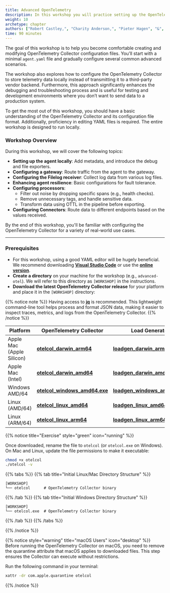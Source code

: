 ```yaml
---
title: Advanced OpenTelemetry
description: In this workshop you will practice setting up the OpenTelemetry Collector configuration from scratch and go though several advanced configuration scenarios's
weight: 10
archetype: chapter
authors: ["Robert Castley,", "Charity Anderson,", "Pieter Hagen", "&", "Geoff Higginbottom"]
time: 90 minutes
---
```


The goal of this workshop is to help you become comfortable creating and modifying OpenTelemetry Collector configuration files. You’ll start with a minimal `agent.yaml` file and gradually configure several common advanced scenarios.

The workshop also explores how to configure the OpenTelemetry Collector to store telemetry data locally instead of transmitting it to a third-party vendor backend. Furthermore, this approach significantly enhances the debugging and troubleshooting process and is useful for testing and development environments where you don’t want to send data to a production system.

To get the most out of this workshop, you should have a basic understanding of the OpenTelemetry Collector and its configuration file format. Additionally, proficiency in editing YAML files is required. The entire workshop is designed to run locally.

### Workshop Overview

During this workshop, we will cover the following topics:

- **Setting up the agent locally**: Add metadata, and introduce the debug and file exporters.
- **Configuring a gateway**: Route traffic from the agent to the gateway.
- **Configuring the Filelog receiver**: Collect log data from various log files.
- **Enhancing agent resilience**: Basic configurations for fault tolerance.
- **Configuring processors**:
  - Filter out noise by dropping specific spans (e.g., health checks).
  - Remove unnecessary tags, and handle sensitive data.
  - Transform data using OTTL in the pipeline before exporting.
- **Configuring Connectors**: Route data to different endpoints based on the values received.

By the end of this workshop, you'll be familiar with configuring the OpenTelemetry Collector for a variety of real-world use cases.

---

### Prerequisites

- For this workshop, using a good YAML editor will be hugely beneficial. We recommend downloading [**Visual Studio Code**](https://code.visualstudio.com/download) or use the [**online version**](https://vscode.dev/).
- **Create a directory** on your machine for the workshop (e.g., `advanced-otel`). We will refer to this directory as `[WORKSHOP]` in the instructions.
- **Download the latest OpenTelemetry Collector release** for your platform and place it in the `[WORKSHOP]` directory:

{{% notice note %}}
Having access to [**jq**](https://jqlang.org/download/) is recommended. This lightweight command-line tool helps process and format JSON data, making it easier to inspect traces, metrics, and logs from the OpenTelemetry Collector.
{{% /notice %}}

| Platform                         | OpenTelemetry Collector | Load Generator |
|----------------------------------|-------------------------|----------------|
|  Apple Mac (Apple Silicon)   | **[otelcol_darwin_arm64](https://github.com/signalfx/splunk-otel-collector/releases/download/v0.117.0/otelcol_darwin_arm64)** | [**loadgen_darwin_arm64**](https://github.com/splunk/observability-workshop/raw/refs/heads/main/workshop/ninja/advanced-otel/loadgen/build/loadgen-darwin-arm64) |
|  Apple Mac (Intel)           | **[otelcol_darwin_amd64](https://github.com/signalfx/splunk-otel-collector/releases/download/v0.117.0/otelcol_darwin_amd64)** | [**loadgen_darwin_amd64**](https://github.com/splunk/observability-workshop/raw/refs/heads/main/workshop/ninja/advanced-otel/loadgen/build/loadgen-darwin-amd64)|
|  Windows AMD/64              | **[otelcol_windows_amd64.exe](https://github.com/signalfx/splunk-otel-collector/releases/download/v0.117.0/otelcol_windows_amd64.exe)** | [**loadgen_windows_amd64.exe**](https://github.com/splunk/observability-workshop/raw/refs/heads/main/workshop/ninja/advanced-otel/loadgen/build/loadgen-windows-amd64.exe) |
|  Linux (AMD/64)              |**[otelcol_linux_amd64](https://github.com/signalfx/splunk-otel-collector/releases/download/v0.117.0/otelcol_linux_amd64)** | [**loadgen_linux_amd64**](https://github.com/splunk/observability-workshop/raw/refs/heads/main/workshop/ninja/advanced-otel/loadgen/build/loadgen-linux-amd64)|
|  Linux (ARM/64)              |**[otelcol_linux_arm64](https://github.com/signalfx/splunk-otel-collector/releases/download/v0.117.0/otelcol_linux_arm64)** | [**loadgen_linux_arm64**](https://github.com/splunk/observability-workshop/raw/refs/heads/main/workshop/ninja/advanced-otel/loadgen/build/loadgen-linux-arm64)|

{{% notice title="Exercise" style="green" icon="running" %}}

Once downloaded, rename the file to `otelcol` (or `otelcol.exe` on Windows). On Mac and Linux, update the file permissions to make it executable:

```bash
chmod +x otelcol
./otelcol -v
```

{{% tabs %}}
{{% tab title="Initial Linux/Mac Directory Structure" %}}

```text
[WORKSHOP]
└── otelcol      # OpenTelemetry Collector binary
```

{{% /tab %}}
{{% tab title="Initial Windows Directory Structure" %}}

```text
[WORKSHOP]
└── otelcol.exe  # OpenTelemetry Collector binary
```

{{% /tab %}}
{{% /tabs %}}

{{% /notice %}}

{{% notice style="warning" title="macOS Users" icon="desktop" %}}
Before running the OpenTelemetry Collector on macOS, you need to remove the quarantine attribute that macOS applies to downloaded files. This step ensures the Collector can execute without restrictions.

Run the following command in your terminal:

```bash
xattr -dr com.apple.quarantine otelcol
```

{{% /notice %}}
